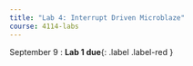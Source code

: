 ```yaml
---
title: "Lab 4: Interrupt Driven Microblaze"
course: 4114-labs
---
```


September 9
: **Lab 1 due**{: .label .label-red }
